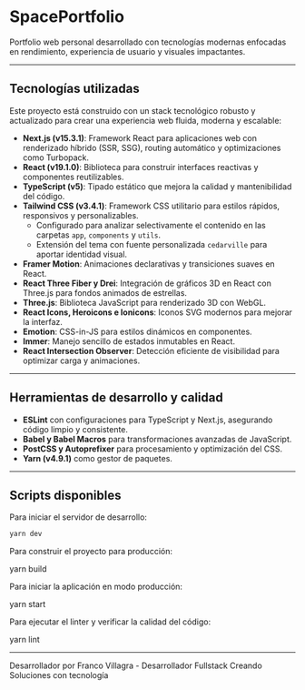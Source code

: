 # SpacePortfolio

Portfolio web personal desarrollado con tecnologías modernas enfocadas en rendimiento, experiencia de usuario y visuales impactantes.

---

## Tecnologías utilizadas

Este proyecto está construido con un stack tecnológico robusto y actualizado para crear una experiencia web fluida, moderna y escalable:

- **Next.js (v15.3.1)**: Framework React para aplicaciones web con renderizado híbrido (SSR, SSG), routing automático y optimizaciones como Turbopack.
- **React (v19.1.0)**: Biblioteca para construir interfaces reactivas y componentes reutilizables.
- **TypeScript (v5)**: Tipado estático que mejora la calidad y mantenibilidad del código.
- **Tailwind CSS (v3.4.1)**: Framework CSS utilitario para estilos rápidos, responsivos y personalizables.
  - Configurado para analizar selectivamente el contenido en las carpetas `app`, `components` y `utils`.
  - Extensión del tema con fuente personalizada `cedarville` para aportar identidad visual.
- **Framer Motion**: Animaciones declarativas y transiciones suaves en React.
- **React Three Fiber y Drei**: Integración de gráficos 3D en React con Three.js para fondos animados de estrellas.
- **Three.js**: Biblioteca JavaScript para renderizado 3D con WebGL.
- **React Icons, Heroicons e Ionicons**: Iconos SVG modernos para mejorar la interfaz.
- **Emotion**: CSS-in-JS para estilos dinámicos en componentes.
- **Immer**: Manejo sencillo de estados inmutables en React.
- **React Intersection Observer**: Detección eficiente de visibilidad para optimizar carga y animaciones.

---

## Herramientas de desarrollo y calidad

- **ESLint** con configuraciones para TypeScript y Next.js, asegurando código limpio y consistente.
- **Babel y Babel Macros** para transformaciones avanzadas de JavaScript.
- **PostCSS y Autoprefixer** para procesamiento y optimización del CSS.
- **Yarn (v4.9.1)** como gestor de paquetes.

---

## Scripts disponibles

Para iniciar el servidor de desarrollo:

```bash
yarn dev
```

Para construir el proyecto para producción:

yarn build

Para iniciar la aplicación en modo producción:

yarn start

Para ejecutar el linter y verificar la calidad del código:

yarn lint

---

Desarrollador por Franco Villagra - Desarrollador Fullstack
Creando Soluciones con tecnología
